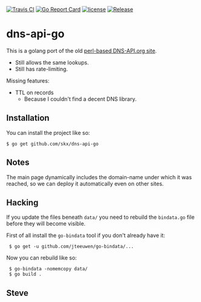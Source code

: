 [![Travis CI](https://img.shields.io/travis/skx/dns-api-go/master.svg?style=flat-square)](https://travis-ci.org/skx/dns-api-go)
[![Go Report Card](https://goreportcard.com/badge/github.com/skx/dns-api-go)](https://goreportcard.com/report/github.com/skx/dns-api-go)
[![license](https://img.shields.io/github/license/skx/dns-api-go.svg)](https://github.com/skx/dns-api-go/blob/master/LICENSE)
[![Release](https://img.shields.io/github/release/skx/dns-api-go.svg)](https://github.com/skx/dns-api-go/releases/latest)

# dns-api-go

This is a golang port of the old [perl-based DNS-API.org site](https://github.com/skx/dns-api.org/).

* Still allows the same lookups.
* Still has rate-limiting.

Missing features:

* TTL on records
   * Because I couldn't find a decent DNS library.


## Installation

You can install the project like so:

    $ go get github.com/skx/dns-api-go


## Notes

The main page dynamically includes the domain-name under which it was reached,
so we can deploy it automatically even on other sites.


## Hacking

If you update the files beneath `data/` you need to rebuild the `bindata.go` file before they will become visible.

First of all install the `go-bindata` tool if you don't already have it:

     $ go get -u github.com/jteeuwen/go-bindata/...

Now you can rebuild like so:

     $ go-bindata -nomemcopy data/
     $ go build .

Steve
--
